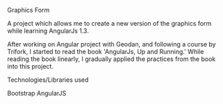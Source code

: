 Graphics Form

A project which allows me to create a new version of the graphics form while learning AngularJs 1.3.

After working on Angular project with Geodan, and following a course by Trifork, I started to read the book
'AngularJs, Up and Running.' While reading the book linearly, I gradually applied the practices from the book
into this project.

Technologies/Libraries used

Bootstrap
AngularJS

